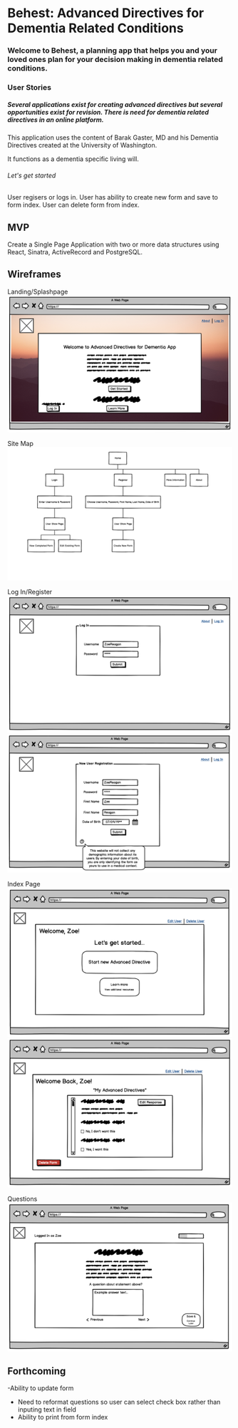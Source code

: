 # Behest: Advanced Directives for Dementia Related Conditions


### Welcome to Behest, a planning app that helps you and your loved ones plan for your decision making in dementia related conditions.

### User Stories

##### Several applications exist for creating advanced directives but several opportunities exist for revision.  There is need for dementia related directives in an online platform.

This application uses the content of Barak Gaster, MD and his Dementia Directives created at the University of Washington.

It functions as a dementia specific living will.


###### Let's get started
User regisers or logs in.
User has ability to create new form and save to form index.
User can delete form from index.

## MVP
Create a Single Page Application with two or more data structures using React, Sinatra, ActiveRecord and PostgreSQL.


## Wireframes
Landing/Splashpage
![landing_page](images/wireframes/splash_page.png)

Site Map
![site map](images/wireframes/sitemap.png)

Log In/Register
![log_in](images/wireframes/log_in.png)
![register](images/wireframes/register.png)

Index Page
![index page](images/wireframes/new_user_show.png)
![index page](images/wireframes/returning_user_show_form.png)

Questions
![question1](images/wireframes/open_text_question_screen.png)


## Forthcoming
-Ability to update form
- Need to reformat questions so user can select check box rather than inputing text in field
- Ability to print from form index
